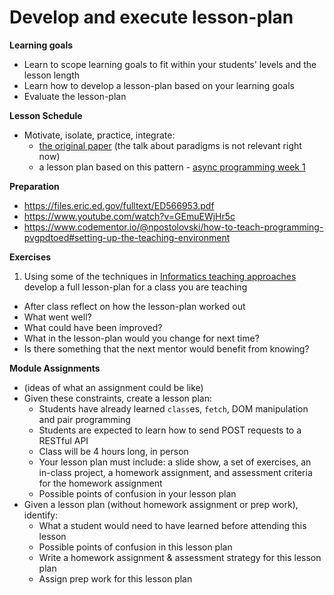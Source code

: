 # Develop and execute lesson-plan

**Learning goals**
- Learn to scope learning goals to fit within your students' levels and the lesson length
- Learn how to develop a lesson-plan based on your learning goals
- Evaluate the lesson-plan

**Lesson Schedule**
* Motivate, isolate, practice, integrate:
  * [the original paper](https://dl.acm.org/doi/pdf/10.1145/2674683.2674690) (the talk about paradigms is not relevant right now)
  * a lesson plan based on this pattern - [async programming week 1](https://hackyourfuture.be/asynchronous-programming/week-1/#/)

**Preparation**
- https://files.eric.ed.gov/fulltext/ED566953.pdf
- https://www.youtube.com/watch?v=GEmuEWjHr5c
- https://www.codementor.io/@npostolovski/how-to-teach-programming-pvgpdtoed#setting-up-the-teaching-environment

**Exercises**

1. Using some of the techniques in [Informatics teaching approaches](#informatics-teaching-approaches) develop a full lesson-plan for a class you are teaching
- After class reflect on how the lesson-plan worked out
 - What went well?
 - What could have been improved?
 - What in the lesson-plan would you change for next time?
 - Is there something that the next mentor would benefit from knowing?


**Module Assignments**
* (ideas of what an assignment could be like)
* Given these constraints, create a lesson plan:
  * Students have already learned `class`es, `fetch`, DOM manipulation and pair programming
  * Students are expected to learn how to send POST requests to a RESTful API
  * Class will be 4 hours long, in person
  * Your lesson plan must include: a slide show, a set of exercises, an in-class project, a homework assignment, and assessment criteria for the homework assignment
  * Possible points of confusion in your lesson plan
* Given a lesson plan (without homework assignment or prep work), identify:
  * What a student would need to have learned before attending this lesson
  * Possible points of confusion in this lesson plan
  * Write a homework assignment & assessment strategy for this lesson plan
  * Assign prep work for this lesson plan
